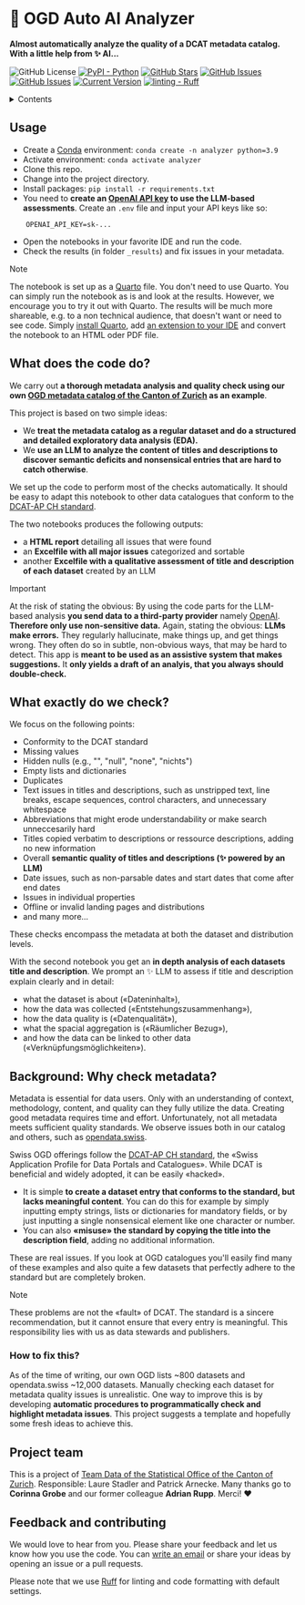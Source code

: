 # 🦄 OGD Auto AI Analyzer
**Almost automatically analyze the quality of a DCAT metadata catalog. With a little help from ✨ AI...**

![GitHub License](https://img.shields.io/github/license/machinelearningzh/ogd_ai-analyzer)
[![PyPI - Python](https://img.shields.io/badge/python-v3.9+-blue.svg)](https://github.com/machinelearningZH/ogd_ai-analyzer)
[![GitHub Stars](https://img.shields.io/github/stars/machinelearningZH/ogd_ai-analyzer.svg)](https://github.com/machinelearningZH/ogd_ai-analyzer/stargazers)
[![GitHub Issues](https://img.shields.io/github/issues/machinelearningZH/ogd_ai-analyzer.svg)](https://github.com/machinelearningZH/ogd_ai-analyzer/issues)
[![GitHub Issues](https://img.shields.io/github/issues-pr/machinelearningZH/ogd_ai-analyzer.svg)](https://img.shields.io/github/issues-pr/machinelearningZH/ogd_ai-analyzer) 
[![Current Version](https://img.shields.io/badge/version-0.1-green.svg)](https://github.com/machinelearningZH/ogd_ai-analyzer)
<a href="https://github.com/astral-sh/ruff"><img alt="linting - Ruff" class="off-glb" loading="lazy" src="https://img.shields.io/endpoint?url=https://raw.githubusercontent.com/astral-sh/ruff/main/assets/badge/v2.json"></a>

<details>
<summary>Contents</summary>

- [Usage](#usage)
- [What does the code do?](#what-does-the-code-do)
- [What exactly do we check?](#what-exactly-do-we-check)
- [Why check metadata?](#background-why-check-metadata)
    - [How to fix this?](#how-to-fix-this)
- [Project team](#project-team)
- [Feedback and contributing](#feedback-and-contributing)

</details>

## Usage
- Create a [Conda](https://conda.io/projects/conda/en/latest/index.html) environment: `conda create -n analyzer python=3.9`
- Activate environment: `conda activate analyzer`
- Clone this repo.
- Change into the project directory.
- Install packages: `pip install -r requirements.txt`
- You need to **create an [OpenAI API key](https://platform.openai.com) to use the LLM-based assessments**. Create an `.env` file and input your API keys like so:
```
    OPENAI_API_KEY=sk-...
```
- Open the notebooks in your favorite IDE and run the code.
- Check the results (in folder `_results`) and fix issues in your metadata.

> [!Note]
> The notebook is set up as a [Quarto](https://quarto.org/) file. You don't need to use Quarto. You can simply run the notebook as is and look at the results. However, we encourage you to try it out with Quarto. The results will be much more shareable, e.g. to a non technical audience, that doesn't want or need to see code. Simply [install Quarto](https://quarto.org/docs/get-started/), add [an extension to your IDE](https://quarto.org/docs/tools/vscode.html) and convert the notebook to an HTML oder PDF file.

## What does the code do?
We carry out **a thorough metadata analysis and quality check using our own [OGD metadata catalog of the Canton of Zurich](https://www.zh.ch/de/politik-staat/statistik-daten/datenkatalog.html#/) as an example**.

This project is based on two simple ideas:

- We **treat the metadata catalog as a regular dataset and do a structured and detailed exploratory data analysis (EDA).** 
- We **use an LLM to analyze the content of titles and descriptions to discover semantic deficits and nonsensical entries that are hard to catch otherwise**.

We set up the code to perform most of the checks automatically. It should be easy to adapt this notebook to other data catalogues that conform to the [DCAT-AP CH standard](https://www.dcat-ap.ch/).

The two notebooks produces the following outputs:

- a **HTML report** detailing all issues that were found
- an **Excelfile with all major issues** categorized and sortable
- another **Excelfile with a qualitative assessment of title and description of each dataset** created by an LLM

> [!Important]
> At the risk of stating the obvious: By using the code parts for the LLM-based analysis **you send data to a third-party provider** namely [OpenAI](https://platform.openai.com/docs/overview). **Therefore only use non-sensitive data.** Again, stating the obvious: **LLMs make errors.** They regularly hallucinate, make things up, and get things wrong. They often do so in subtle, non-obvious ways, that may be hard to detect. This app is **meant to be used as an assistive system that makes suggestions.** It **only yields a draft of an analyis, that you always should double-check.** 

## What exactly do we check?
We focus on the following points:

- Conformity to the DCAT standard
- Missing values
- Hidden nulls (e.g., "", "null", "none", "nichts")
- Empty lists and dictionaries
- Duplicates
- Text issues in titles and descriptions, such as unstripped text, line breaks, escape sequences, control characters, and unnecessary whitespace
- Abbreviations that might erode understandability or make search unneccesarily hard
- Titles copied verbatim to descriptions or ressource descriptions, adding no new information
- Overall **semantic quality of titles and descriptions (✨ powered by an LLM)**
- Date issues, such as non-parsable dates and start dates that come after end dates
- Issues in individual properties
- Offline or invalid landing pages and distributions
- and many more...

These checks encompass the metadata at both the dataset and distribution levels.

With the second notebook you get an **in depth analysis of each datasets title and description**. We prompt an ✨ LLM to assess if title and description explain clearly and in detail:

- what the dataset is about («Dateninhalt»), 
- how the data was collected («Entstehungszusammenhang»), 
- how the data quality is («Datenqualität»), 
- what the spacial aggregation is («Räumlicher Bezug»), 
- and how the data can be linked to other data («Verknüpfungsmöglichkeiten»). 

## Background: Why check metadata?
Metadata is essential for data users. Only with an understanding of context, methodology, content, and quality can they fully utilize the data. Creating good metadata requires time and effort. Unfortunately, not all metadata meets sufficient quality standards. We observe issues both in our catalog and others, such as [opendata.swiss](https://opendata.swiss/de).

Swiss OGD offerings follow the [DCAT-AP CH standard](https://www.dcat-ap.ch/), the «Swiss Application Profile for Data Portals and Catalogues». While DCAT is beneficial and widely adopted, it can be easily «hacked».

- It is simple **to create a dataset entry that conforms to the standard, but lacks meaningful content**. You can do this for example by simply inputting empty strings, lists or dictionaries for mandatory fields, or by just inputting a single nonsensical element like one character or number. 
- You can also **«misuse» the standard by copying the title into the description field**, adding no additional information. 

These are real issues. If you look at OGD catalogues you'll easily find many of these examples and also quite a few datasets that perfectly adhere to the standard but are completely broken.

> [!Note]
> These problems are not the «fault» of DCAT. The standard is a sincere recommendation, but it cannot ensure that every entry is meaningful. This responsibility lies with us as data stewards and publishers.

### How to fix this?
As of the time of writing, our own OGD lists ~800 datasets and opendata.swiss ~12,000 datasets. Manually checking each dataset for metadata quality issues is unrealistic. One way to improve this is by developing **automatic procedures to programmatically check and highlight metadata issues**. This project suggests a template and hopefully some fresh ideas to achieve this.

## Project team
This is a project of [Team Data of the Statistical Office of the Canton of Zurich](https://www.zh.ch/de/direktion-der-justiz-und-des-innern/statistisches-amt/data.html). Responsible: Laure Stadler and Patrick Arnecke. Many thanks go to **Corinna Grobe** and our former colleague **Adrian Rupp**. Merci! ❤️

## Feedback and contributing
We would love to hear from you. Please share your feedback and let us know how you use the code. You can [write an email](mailto:datashop@statistik.zh.ch) or share your ideas by opening an issue or a pull requests.

Please note that we use [Ruff](https://docs.astral.sh/ruff/) for linting and code formatting with default settings.
